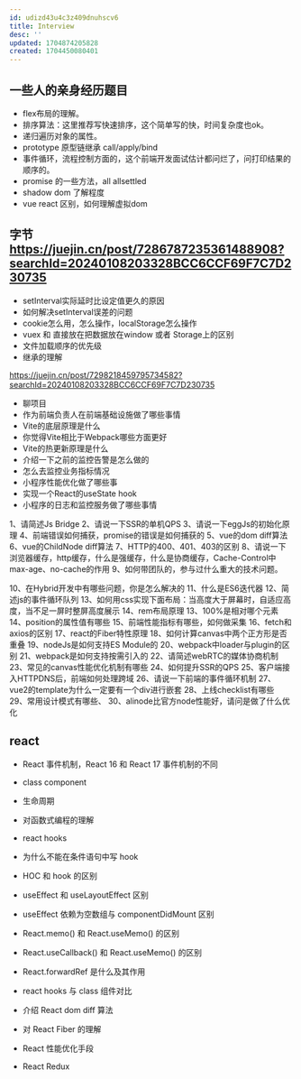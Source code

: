 ```yaml
---
id: udizd43u4c3z409dnuhscv6
title: Interview
desc: ''
updated: 1704874205828
created: 1704450080401
---
```


## 一些人的亲身经历题目

- flex布局的理解。
- 排序算法：这里推荐写快速排序，这个简单写的快，时间复杂度也ok。
- 递归遍历对象的属性。
- prototype 原型链继承 call/apply/bind
- 事件循环，流程控制方面的，这个前端开发面试估计都问烂了，问打印结果的顺序的。
- promise 的一些方法，all allsettled
- shadow dom 了解程度
- vue react 区别，如何理解虚拟dom


## 字节 https://juejin.cn/post/7286787235361488908?searchId=20240108203328BCC6CCF69F7C7D230735

- setInterval实际延时比设定值更久的原因
- 如何解决setInterval误差的问题
- cookie怎么用，怎么操作，localStorage怎么操作
- vuex 和 直接放在把数据放在window 或者 Storage上的区别
- 文件加载顺序的优先级
- 继承的理解

https://juejin.cn/post/7298218459795734582?searchId=20240108203328BCC6CCF69F7C7D230735

- 聊项目
- 作为前端负责人在前端基础设施做了哪些事情
- Vite的底层原理是什么
- 你觉得Vite相比于Webpack哪些方面更好
- Vite的热更新原理是什么
- 介绍一下之前的监控告警是怎么做的
- 怎么去监控业务指标情况
- 小程序性能优化做了哪些事
- 实现一个React的useState hook
- 小程序的日志和监控服务做了哪些事情


1、请简述Js Bridge
2、请说一下SSR的单机QPS
3、请说一下eggJs的初始化原理
4、前端错误如何捕获，promise的错误是如何捕获的
5、vue的dom diff算法
6、vue的ChildNode diff算法
7、HTTP的400、401、403的区别
8、请说一下浏览器缓存，http缓存，什么是强缓存，什么是协商缓存，Cache-Control中max-age、no-cache的作用
9、如何带团队的，参与过什么重大的技术问题。

10、在Hybrid开发中有哪些问题，你是怎么解决的
11、什么是ES6迭代器
12、简述js的事件循环队列
13、如何用css实现下面布局：当高度大于屏幕时，自适应高度，当不足一屏时整屏高度展示
14、rem布局原理
13、100%是相对哪个元素
14、position的属性值有哪些
15、前端性能指标有哪些，如何做采集
16、fetch和axios的区别
17、react的Fiber特性原理
18、如何计算canvas中两个正方形是否重叠
19、nodeJs是如何支持ES Module的
20、webpack中loader与plugin的区别
21、webpack是如何支持按需引入的
22、请简述webRTC的媒体协商机制
23、常见的canvas性能优化机制有哪些
24、如何提升SSR的QPS
25、客户端接入HTTPDNS后，前端如何处理跨域
26、请说一下前端的事件循环机制
27、vue2的template为什么一定要有一个div进行嵌套
28、上线checklist有哪些
29、常用设计模式有哪些、
30、alinode比官方node性能好，请问是做了什么优化



## react

- React 事件机制，React 16 和 React 17 事件机制的不同
- class component
- 生命周期
- 对函数式编程的理解
- react hooks
- 为什么不能在条件语句中写 hook
- HOC 和 hook 的区别
- useEffect 和 useLayoutEffect 区别
- useEffect 依赖为空数组与 componentDidMount 区别
- React.memo() 和 React.useMemo() 的区别

- React.useCallback() 和 React.useMemo() 的区别
- React.forwardRef 是什么及其作用
- react hooks 与 class 组件对比
- 介绍 React dom diff 算法
- 对 React Fiber 的理解

- React 性能优化手段
- React Redux